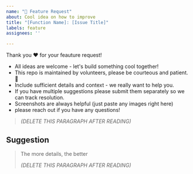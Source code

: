 ```yaml
---
name: "🚀 Feature Request"
about: Cool idea on how to improve
title: "[Function Name]: [Issue Title]"
labels: feature
assignees: ''

---
```


Thank you ❤ for your feauture request! 

- All ideas are welcome - let's build something cool together!
- This repo is maintained by volunteers, please be courteous and patient. 🙂
- Include sufficient details and context - we really want to help you.
- If you have multiple suggestions please submit them separately so we can track resolution.
- Screenshots are always helpful (just paste any images right here)
- please reach out if you have any questions!

> _(DELETE THIS PARAGRAPH AFTER READING)_


## Suggestion 

> The more details, the better
>
> _(DELETE THIS PARAGRAPH AFTER READING)_
